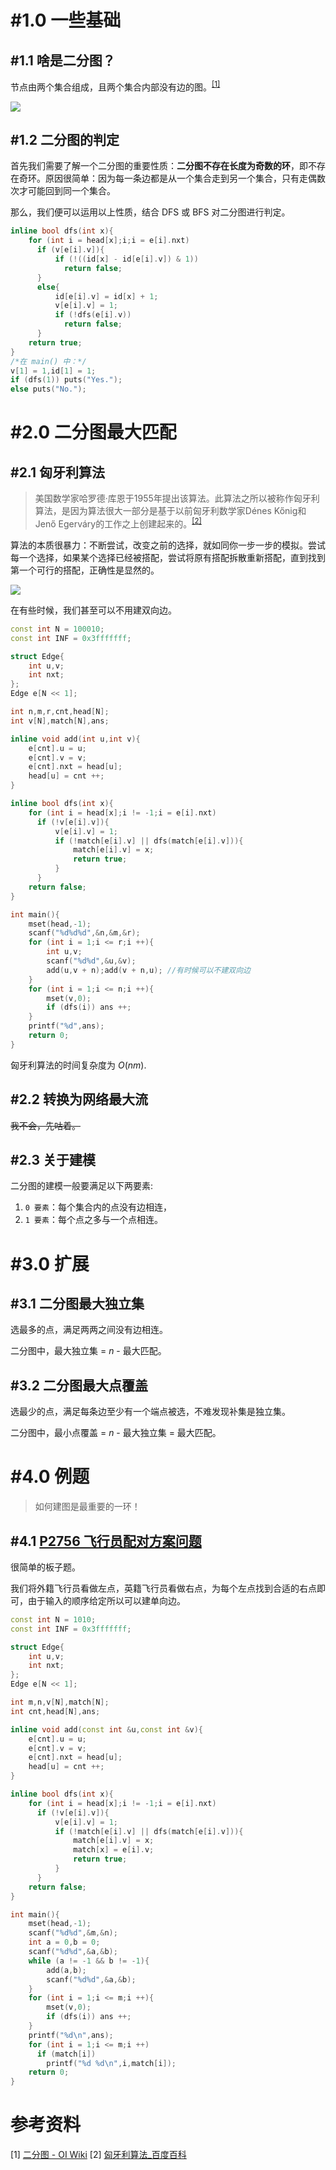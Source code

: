 # #1.0 一些基础

## #1.1 啥是二分图？

节点由两个集合组成，且两个集合内部没有边的图。<sup>[[1]](#refer-auth)</sup>

![](https://pic.imgdb.cn/item/60b2eb6708f74bc15995f2a0.png)

## #1.2 二分图的判定

首先我们需要了解一个二分图的重要性质：**二分图不存在长度为奇数的环**，即不存在奇环。原因很简单：因为每一条边都是从一个集合走到另一个集合，只有走偶数次才可能回到同一个集合。

那么，我们便可以运用以上性质，结合 $\text{DFS}$ 或 $\text{BFS}$ 对二分图进行判定。

``` cpp
inline bool dfs(int x){
    for (int i = head[x];i;i = e[i].nxt)
      if (v[e[i].v]){
          if (!((id[x] - id[e[i].v]) & 1))
            return false;
      }
      else{
          id[e[i].v] = id[x] + 1;
          v[e[i].v] = 1;
          if (!dfs(e[i].v))
            return false;
      }
    return true;
}
/*在 main() 中：*/
v[1] = 1,id[1] = 1;
if (dfs(1)) puts("Yes.");
else puts("No.");
```

# #2.0 二分图最大匹配

## #2.1 匈牙利算法

> 美国数学家哈罗德·库恩于1955年提出该算法。此算法之所以被称作匈牙利算法，是因为算法很大一部分是基于以前匈牙利数学家Dénes Kőnig和Jenő Egerváry的工作之上创建起来的。<sup>[[2]](#refer-auth)</sup>

算法的本质很暴力：不断尝试，改变之前的选择，就如同你一步一步的模拟。尝试每一个选择，如果某个选择已经被搭配，尝试将原有搭配拆散重新搭配，直到找到第一个可行的搭配，正确性是显然的。

![](https://pic.imgdb.cn/item/60b3012e08f74bc159c3ea10.gif)

在有些时候，我们甚至可以不用建双向边。

``` cpp
const int N = 100010;
const int INF = 0x3fffffff;

struct Edge{
    int u,v;
    int nxt;
};
Edge e[N << 1];

int n,m,r,cnt,head[N];
int v[N],match[N],ans;

inline void add(int u,int v){
    e[cnt].u = u;
    e[cnt].v = v;
    e[cnt].nxt = head[u];
    head[u] = cnt ++;
}

inline bool dfs(int x){
    for (int i = head[x];i != -1;i = e[i].nxt)
      if (!v[e[i].v]){
          v[e[i].v] = 1;
          if (!match[e[i].v] || dfs(match[e[i].v])){
              match[e[i].v] = x;
              return true;
          }
      }
    return false;
}

int main(){
    mset(head,-1);
    scanf("%d%d%d",&n,&m,&r);
    for (int i = 1;i <= r;i ++){
        int u,v;
        scanf("%d%d",&u,&v);
        add(u,v + n);add(v + n,u); //有时候可以不建双向边
    }
    for (int i = 1;i <= n;i ++){
        mset(v,0);
        if (dfs(i)) ans ++;
    }
    printf("%d",ans);
    return 0;
}
```

匈牙利算法的时间复杂度为 $O(nm).$

## #2.2 转换为网络最大流

~~我不会，先咕着。~~

## #2.3 关于建模

二分图的建模一般要满足以下两要素:
1. ```0 要素```：每个集合内的点没有边相连，
2. ```1 要素```：每个点之多与一个点相连。

# #3.0 扩展

## #3.1 二分图最大独立集

选最多的点，满足两两之间没有边相连。

二分图中，最大独立集 = $n$ - 最大匹配。

## #3.2 二分图最大点覆盖

选最少的点，满足每条边至少有一个端点被选，不难发现补集是独立集。

二分图中，最小点覆盖 = $n$ - 最大独立集 = 最大匹配。

# #4.0 例题

> 如何建图是最重要的一环！

## #4.1 [P2756 飞行员配对方案问题](https://www.luogu.com.cn/problem/P2756)

很简单的板子题。

我们将外籍飞行员看做左点，英籍飞行员看做右点，为每个左点找到合适的右点即可，由于输入的顺序给定所以可以建单向边。

``` cpp
const int N = 1010;
const int INF = 0x3fffffff;

struct Edge{
    int u,v;
    int nxt;
};
Edge e[N << 1];

int m,n,v[N],match[N];
int cnt,head[N],ans;

inline void add(const int &u,const int &v){
    e[cnt].u = u;
    e[cnt].v = v;
    e[cnt].nxt = head[u];
    head[u] = cnt ++;
}

inline bool dfs(int x){
    for (int i = head[x];i != -1;i = e[i].nxt)
      if (!v[e[i].v]){
          v[e[i].v] = 1;
          if (!match[e[i].v] || dfs(match[e[i].v])){
              match[e[i].v] = x;
              match[x] = e[i].v;
              return true;
          }
      }
    return false;
}

int main(){
    mset(head,-1);
    scanf("%d%d",&m,&n);
    int a = 0,b = 0;
    scanf("%d%d",&a,&b);
    while (a != -1 && b != -1){
        add(a,b);
        scanf("%d%d",&a,&b);
    }
    for (int i = 1;i <= m;i ++){
        mset(v,0);
        if (dfs(i)) ans ++;
    }
    printf("%d\n",ans);
    for (int i = 1;i <= m;i ++)
      if (match[i])
        printf("%d %d\n",i,match[i]);
    return 0;
}
```

<div id='refer-auth'></div>

# 参考资料

[1] [二分图 - OI Wiki](https://oi-wiki.org/graph/bi-graph/)
[2] [匈牙利算法_百度百科](https://baike.baidu.com/item/%E5%8C%88%E7%89%99%E5%88%A9%E7%AE%97%E6%B3%95)